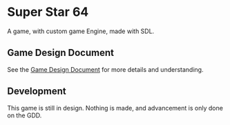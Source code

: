 # Super Star 64

A game, with custom game Engine, made with SDL.

## Game Design Document

See the [Game Design Document](./GDD.md) for more  details and understanding.

## Development

This game is still in design. Nothing is made, and advancement is only done on the GDD.
